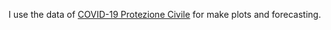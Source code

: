 I use the data of <a href="https://github.com/pcm-dpc/COVID-19">COVID-19 Protezione Civile</a> for make plots and forecasting.
